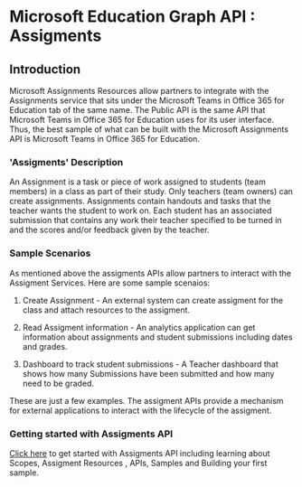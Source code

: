 # Microsoft Education Graph API :  Assigments

## Introduction

Microsoft Assignments Resources allow partners to integrate with the Assignments service that sits under the Microsoft Teams in Office 365 for Education tab of the same name.  The Public API is the same API that Microsoft Teams in Office 365 for Education uses for its user interface.  Thus, the best sample of what can be built with the Microsoft Assignments API is Microsoft Teams in Office 365 for Education.  


### 'Assigments' Description 

An Assignment is a task or piece of work assigned to students (team members) in a class as part of their study.  Only teachers (team owners) can create assignments.  Assignments contain handouts and tasks that the teacher wants the student to work on.  Each student has an associated submission that contains any work their teacher specified to be turned in and the scores and/or feedback given by the teacher.


### Sample Scenarios
As mentioned above the assigments APIs allow partners to interact with the Assigment Services. Here are some sample scenaios:

1. Create Assignment  - An external system can create assigment for the class and attach resources to the assigment.

2. Read Assigment information - An analytics application can get information about assignments and student submissions including dates and grades.

3. Dashboard to track student submissions - A Teacher dashboard that shows how many Submissions have been submitted and how many need to be graded.

These are just a few examples. The assigment APIs provide a mechanism for external applications to interact with the lifecycle of the assigment.

### Getting started with Assigments API
[Click here](./GettingStarted.md)  to get started with  Assigments API including learning about Scopes, Assigment Resources , APIs, Samples and Building your first sample.


